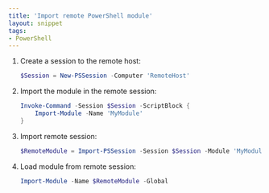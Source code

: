 ```yaml
---
title: 'Import remote PowerShell module'
layout: snippet
tags:
- PowerShell
---
```

1. Create a session to the remote host:

    ```powershell
    $Session = New-PSSession -Computer 'RemoteHost'
    ```

2. Import the module in the remote session:

    ```powershell
    Invoke-Command -Session $Session -ScriptBlock {
        Import-Module -Name 'MyModule'
    }
    ```

3. Import remote session:

    ```powershell
    $RemoteModule = Import-PSSession -Session $Session -Module 'MyModule'
    ```

4. Load module from remote session:

    ```powershell
    Import-Module -Name $RemoteModule -Global
    ```